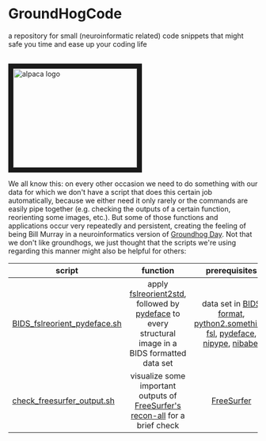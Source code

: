 # GroundHogCode
a repository for small (neuroinformatic related) code snippets that might safe you time and ease up your coding life   

&nbsp;&nbsp;&nbsp;&nbsp;&nbsp;&nbsp;&nbsp;&nbsp;&nbsp;&nbsp;&nbsp;&nbsp;&nbsp;&nbsp;&nbsp;&nbsp;&nbsp;&nbsp;&nbsp;&nbsp;&nbsp;&nbsp;&nbsp;&nbsp;&nbsp;&nbsp;&nbsp;&nbsp;&nbsp;&nbsp;&nbsp;&nbsp;&nbsp;&nbsp;&nbsp;&nbsp;&nbsp;&nbsp;&nbsp;&nbsp;&nbsp;&nbsp;&nbsp;&nbsp;&nbsp;&nbsp;&nbsp;&nbsp;&nbsp;&nbsp;&nbsp;&nbsp;&nbsp;&nbsp;&nbsp;&nbsp;&nbsp;&nbsp;&nbsp;&nbsp;&nbsp;&nbsp;&nbsp;&nbsp;&nbsp;<img src="https://github.com/PeerHerholz/GroundHogCode/blob/GroundHogCode_peerherholz/img/GroundHogCode.png" alt="alpaca logo" width="250" height="200" border="10">

We all know this: on every other occasion we need to do something with our data for which we don't have a script that does this certain job automatically, because we either need it only rarely or the commands are easily pipe together (e.g. checking the outputs of a certain function, reorienting some images, etc.). But some of those functions and applications occur very repeatedly and persistent, creating the feeling of being Bill Murray in a neuroinformatics version of [Groundhog Day](https://en.wikipedia.org/wiki/Groundhog_Day_(film)). Not that we don't like groundhogs, we just thought that the scripts we're using regarding this manner might also be helpful for others:

| script                        | function           | prerequisites  |
| ----------------------------- |:-------------:| :-----:|
| [BIDS_fslreorient_pydeface.sh](https://github.com/PeerHerholz/GroundHogCode/blob/GroundHogCode_peerherholz/code_snippets/BIDS_fslreorient_pydeface.sh)  | apply [fslreorient2std](https://fsl.fmrib.ox.ac.uk/fsl/fslwiki/Orientation%20Explained), followed by [pydeface](https://github.com/poldracklab/pydeface) to every structural image in a BIDS formatted data set | data set in [BIDS format](http://bids.neuroimaging.io), [python2.something](https://www.python.org/downloads/release/python-2714/), [fsl](https://fsl.fmrib.ox.ac.uk/fsl/fslwiki), [pydeface](https://github.com/poldracklab/pydeface), [nipype](http://nipype.readthedocs.io/en/latest/), [nibabel](http://nipy.org/nibabel/)  |
| [check_freesurfer_output.sh](https://github.com/PeerHerholz/GroundHogCode/blob/GroundHogCode_peerherholz/code_snippets/check_freesurfer_output.sh)      | visualize some important outputs of [FreeSurfer's](https://surfer.nmr.mgh.harvard.edu) [recon-all](https://surfer.nmr.mgh.harvard.edu/fswiki/recon-all) for a brief check|   [FreeSurfer](https://surfer.nmr.mgh.harvard.edu) |
